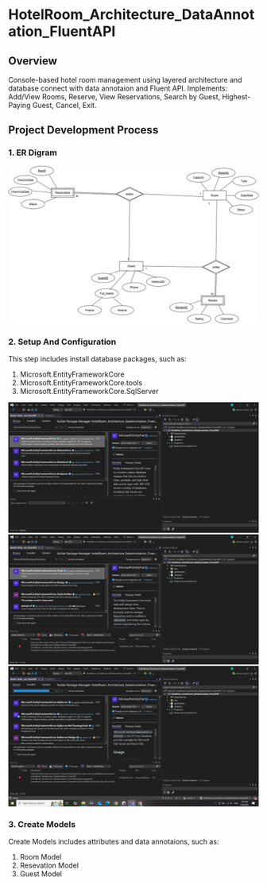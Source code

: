# HotelRoom_Architecture_DataAnnotation_FluentAPI

## Overview
Console-based hotel room management using layered architecture and database connect with data annotaion and Fluent API.
Implements: Add/View Rooms, Reserve, View Reservations, Search by Guest, Highest-Paying Guest, Cancel, Exit.

## Project Development Process
### 1. ER Digram 
![](img/ERD.png)

### 2. Setup And Configuration 
This step includes install database packages, such as: 
  1. Microsoft.EntityFrameworkCore
  2. Microsoft.EntityFrameworkCore.tools
  3. Microsoft.EntityFrameworkCore.SqlServer

![](img/Backage_1.JPG)
![](img/Backage_2.JPG)
![](img/Backage_3.JPG)

### 3. Create Models 
Create Models includes attributes and data annotaions, such as:
1. Room Model
2. Resevation Model
3. Guest Model


